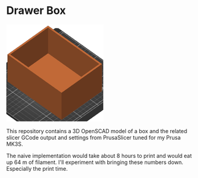 # Drawer Box

![](drawer-box.3mf/Metadata/thumbnail.png)

This repository contains a 3D OpenSCAD model of a box and the related slicer
GCode output and settings from PrusaSlicer tuned for my Prusa MK3S.

The naive implementation would take about 8 hours to print and would eat up 64 m
of filament. I'll experiment with bringing these numbers down. Especially the
print time.
